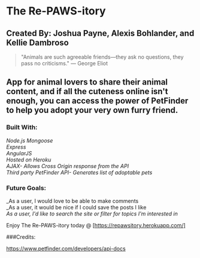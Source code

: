 # The Re-PAWS-itory

## Created By: Joshua Payne, Alexis Bohlander, and Kellie Dambroso

> "Animals are such agreeable friends―they ask no questions, they pass no criticisms." ― George Eliot


## App for animal lovers to share their animal content, and if all the cuteness online isn't enough, you can access the power of PetFinder to help you adopt your very own furry friend.


### Built With:

_Node.js
Mongoose  
Express  
AngularJS  
Hosted on Heroku  
AJAX- Allows Cross Origin response from the API  
Third party PetFinder API- Generates list of adoptable pets_

### Future Goals:

_As a user, I would love to be able to make comments  
_As a user, it would be nice if I could save the posts I like  
_As a user, I'd like to search the site or filter for topics I'm interested in_

Enjoy The Re-PAWS-itory today @ [https://repawsitory.herokuapp.com/]

###Credits:

https://www.petfinder.com/developers/api-docs
